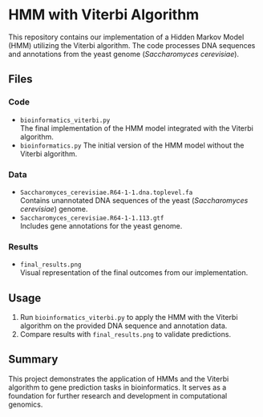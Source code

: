 # HMM with Viterbi Algorithm

This repository contains our implementation of a Hidden Markov Model (HMM) utilizing the Viterbi algorithm. The code processes DNA sequences and annotations from the yeast genome (*Saccharomyces cerevisiae*).  

## Files  

### Code  
- `bioinformatics_viterbi.py`  
  The final implementation of the HMM model integrated with the Viterbi algorithm.  
- `bioinformatics.py` 
  The initial version of the HMM model without the Viterbi algorithm.  

### Data  
- `Saccharomyces_cerevisiae.R64-1-1.dna.toplevel.fa`  
  Contains unannotated DNA sequences of the yeast (*Saccharomyces cerevisiae*) genome.  
- `Saccharomyces_cerevisiae.R64-1-1.113.gtf`  
  Includes gene annotations for the yeast genome.  

### Results  
- `final_results.png`  
  Visual representation of the final outcomes from our implementation.  

## Usage  
1. Run `bioinformatics_viterbi.py` to apply the HMM with the Viterbi algorithm on the provided DNA sequence and annotation data.  
2. Compare results with `final_results.png` to validate predictions.  

## Summary  
This project demonstrates the application of HMMs and the Viterbi algorithm to gene prediction tasks in bioinformatics. It serves as a foundation for further research and development in computational genomics.  

